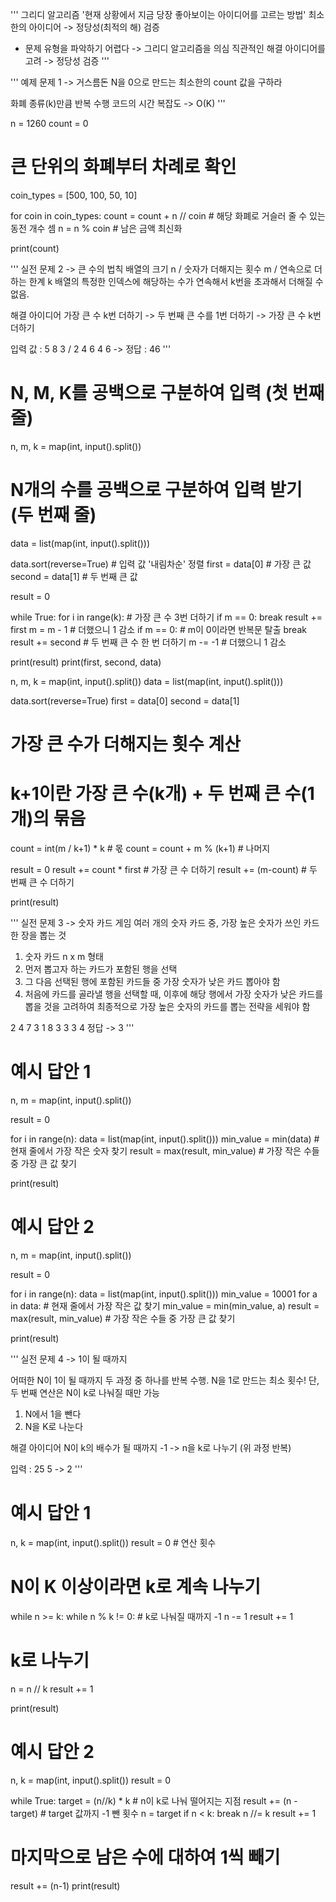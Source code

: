 '''
그리디 알고리즘
'현재 상황에서 지금 당장 좋아보이는 아이디어를 고르는 방법'
최소한의 아이디어 -> 정당성(최적의 해) 검증

* 문제 유형을 파악하기 어렵다 -> 그리디 알고리즘을 의심
직관적인 해결 아이디어를 고려 -> 정당성 검증 
'''

'''
예제 문제 1 -> 거스름돈
N을 0으로 만드는 최소한의 count 값을 구하라

화폐 종류(k)만큼 반복 수행
코드의 시간 복잡도 -> O(K)
'''

n = 1260
count = 0

# 큰 단위의 화폐부터 차례로 확인
coin_types = [500, 100, 50, 10]

for coin in coin_types:
  count = count + n // coin # 해당 화폐로 거슬러 줄 수 있는 동전 개수 셈
  n = n % coin # 남은 금액 최신화

print(count)


'''
실전 문제 2 -> 큰 수의 법칙
배열의 크기 n / 숫자가 더해지는 횟수 m / 연속으로 더하는 한계 k
배열의 특정한 인덱스에 해당하는 수가 연속해서 k번을 초과해서 더해질 수 없음.

해결 아이디어
가장 큰 수 k번 더하기 -> 두 번째 큰 수를 1번 더하기 -> 가장 큰 수 k번 더하기

입력 값 : 5 8 3 / 2 4 6 4 6 -> 정답 : 46
'''

# N, M, K를 공백으로 구분하여 입력 (첫 번째 줄)
n, m, k = map(int, input().split())
# N개의 수를 공백으로 구분하여 입력 받기 (두 번째 줄)
data = list(map(int, input().split()))

data.sort(reverse=True) # 입력 값 '내림차순' 정렬
first = data[0] # 가장 큰 값
second = data[1] # 두 번째 큰 값

result = 0

while True:
  for i in range(k): # 가장 큰 수 3번 더하기
      if m == 0:
        break
      result += first
      m = m - 1 # 더했으니 1 감소
  if m == 0: # m이 0이라면 반복문 탈출
    break
  result += second # 두 번째 큰 수 한 번 더하기
  m -= -1 # 더했으니 1 감소

print(result)
print(first, second, data)


n, m, k = map(int, input().split())
data = list(map(int, input().split()))

data.sort(reverse=True)
first = data[0]
second = data[1]

# 가장 큰 수가 더해지는 횟수 계산
# k+1이란 가장 큰 수(k개) + 두 번째 큰 수(1개)의 묶음
count = int(m / k+1) * k     # 몫
count = count + m % (k+1) # 나머지

result = 0
result += count * first # 가장 큰 수 더하기
result += (m-count)     # 두 번째 큰 수 더하기

print(result)



'''
실전 문제 3 -> 숫자 카드 게임
여러 개의 숫자 카드 중, 가장 높은 숫자가 쓰인 카드 한 장을 뽑는 것

1. 숫자 카드 n x m 형태
2. 먼저 뽑고자 하는 카드가 포함된 행을 선택
3. 그 다음 선택된 행에 포함된 카드들 중 가장 숫자가 낮은 카드 뽑아야 함
4. 처음에 카드를 골라낼 행을 선택할 때, 이후에 해당 행에서 가장 숫자가 낮은 카드를
뽑을 것을 고려하여 최종적으로 가장 높은 숫자의 카드를 뽑는 전략을  세워야 함

2 4
7 3 1 8
3 3 3 4
정답 -> 3
'''

# 예시 답안 1
n, m = map(int, input().split())

result = 0

for i in range(n):
  data = list(map(int, input().split()))
  min_value = min(data) # 현재 줄에서 가장 작은 숫자 찾기
  result = max(result, min_value) # 가장 작은 수들 중 가장 큰 값 찾기

print(result)


# 예시 답안 2
n, m = map(int, input().split())

result = 0

for i in range(n):
  data = list(map(int, input().split()))
  min_value = 10001
  for a in data:  # 현재 줄에서 가장 작은 값 찾기
    min_value = min(min_value, a)
  result = max(result, min_value) # 가장 작은 수들 중 가장 큰 값 찾기

print(result)


'''
실전 문제 4 -> 1이 될 때까지

어떠한 N이 1이 될 때까지 두 과정 중 하나를 반복 수행.
N을 1로 만드는 최소 횟수! 단, 두 번째 연산은 N이 k로 나눠질 때만 가능

1. N에서 1을 뺀다
2. N을 K로 나눈다

해결 아이디어
N이 k의 배수가 될 때까지 -1 -> n을 k로 나누기 (위 과정 반복)

입력 : 25 5 -> 2
'''

# 예시 답안 1
n, k = map(int, input().split())
result = 0 # 연산 횟수

# N이 K 이상이라면 k로 계속 나누기
while n >= k:
  while n % k != 0: # k로 나눠질 때까지 -1
    n -= 1
    result += 1
  # k로 나누기
  n = n // k
  result += 1

print(result)


# 예시 답안 2

n, k = map(int, input().split())
result = 0

while True:
  target = (n//k) * k # n이 k로 나눠 떨어지는 지점
  result += (n - target) # target 값까지 -1 뺀 횟수
  n = target
  if n < k:
    break
  n //= k
  result += 1

# 마지막으로 남은 수에 대하여 1씩 빼기
result += (n-1)
print(result)

